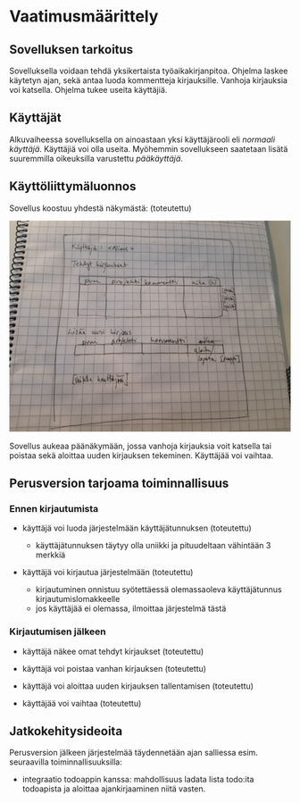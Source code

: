 # Vaatimusmäärittely

## Sovelluksen tarkoitus

Sovelluksella voidaan tehdä yksikertaista työaikakirjanpitoa. Ohjelma laskee käytetyn ajan, sekä antaa luoda kommentteja kirjauksille. Vanhoja kirjauksia voi katsella. Ohjelma tukee useita käyttäjiä.

## Käyttäjät

Alkuvaiheessa sovelluksella on ainoastaan yksi käyttäjärooli eli _normaali käyttäjä_. Käyttäjiä voi olla useita. Myöhemmin sovellukseen saatetaan lisätä suuremmilla oikeuksilla varustettu _pääkäyttäjä_.

## Käyttöliittymäluonnos

Sovellus koostuu yhdestä näkymästä: (toteutettu)

<img src="https://github.com/jaapro-git/ot-harjoitustyo/blob/master/dokumentaatio/thumbnail_20191105_132129.jpg" width="750">

Sovellus aukeaa päänäkymään, jossa vanhoja kirjauksia voit katsella tai poistaa sekä aloittaa uuden kirjauksen tekeminen. Käyttäjää voi vaihtaa.

## Perusversion tarjoama toiminnallisuus

### Ennen kirjautumista

- käyttäjä voi luoda järjestelmään käyttäjätunnuksen (toteutettu)
  - käyttäjätunnuksen täytyy olla uniikki ja pituudeltaan vähintään 3 merkkiä

- käyttäjä voi kirjautua järjestelmään (toteutettu)
  - kirjautuminen onnistuu syötettäessä olemassaoleva käyttäjätunnus kirjautumislomakkeelle
  - jos käyttäjää ei olemassa, ilmoittaa järjestelmä tästä

### Kirjautumisen jälkeen 

- käyttäjä näkee omat tehdyt kirjaukset (toteutettu)

- käyttäjä voi poistaa vanhan kirjauksen (toteutettu)

- käyttäjä voi aloittaa uuden kirjauksen tallentamisen (toteutettu)

- käyttäjää voi vaihtaa (toteutettu)

## Jatkokehitysideoita

Perusversion jälkeen järjestelmää täydennetään ajan salliessa esim. seuraavilla toiminnallisuuksilla:
 - integraatio todoappin kanssa: mahdollisuus ladata lista todo:ita todoapista ja aloittaa ajankirjaaminen niitä vasten.

